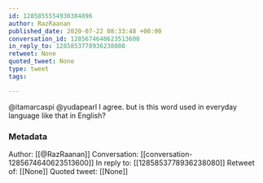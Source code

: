 ```yaml
---
id: 1285855554930384896
author: RazRaanan
published_date: 2020-07-22 08:33:48 +00:00
conversation_id: 1285674640623513600
in_reply_to: 1285853778936238080
retweet: None
quoted_tweet: None
type: tweet
tags:

---
```


@itamarcaspi @yudapearl I agree. but is this word used in everyday language like that in English?

### Metadata

Author: [[@RazRaanan]]
Conversation: [[conversation-1285674640623513600]]
In reply to: [[1285853778936238080]]
Retweet of: [[None]]
Quoted tweet: [[None]]
